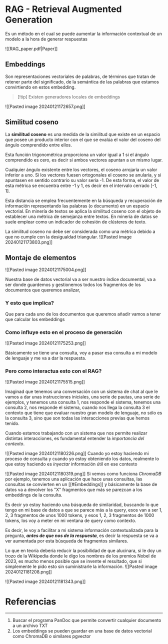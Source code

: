 # RAG - Retrieval Augmented Generation
Es un método en el cual se puede aumentar la información contextual de un modelo a la hora de generar respuestas 

![[RAG_paper.pdf|Paper]]

## Embeddings
Son representaciones vectoriales de palabras, de términos que tratan de retener parte del significado, de la semántica de las palabras que estamos convirtiendo en estos embedding. 


>[!tip] Existen generadores locales de embeddings

![[Pasted image 20240121172657.png]]

## Similitud coseno
La **similitud coseno** es una medida de la similitud que existe en un espacio que posee un producto interior con el que se evalúa el valor del coseno del ángulo comprendido entre ellos.

Esta función trigonométrica proporciona un valor igual a 1 si el ángulo comprendido es cero, es decir si ambos vectores apuntan a un mismo lugar. 

Cualquier ángulo existente entre los vectores, el coseno arrojaría un valor inferior a uno. Si los vectores fuesen ortogonales el coseno se anularía, y si apuntasen en sentido contrario su valor sería -1. De esta forma, el valor de esta métrica se encuentra entre -1 y 1, es decir en el intervalo cerrado [-1, 1].

Esta distancia se emplea frecuentemente en la búsqueda y recuperación de información representando las palabras (o documento) en un espacio vectorial. En minería de textos se aplica la similitud coseno con el objeto de establecer una métrica de semejanza entre textos. En minería de datos se suele emplear como un indicador de cohesión de clústeres de texto.

La similitud coseno no debe ser considerada como una métrica debido a que no cumple con la desigualdad triangular.
![[Pasted image 20240121173803.png]]


## Montaje de elementos 
![[Pasted image 20240121175004.png]]

Nuestra base de datos vectorial va a ser nuestro índice documental, va a ser donde guardemos y gestionemos todos los fragmentos de los documentos que queremos analizar, 

### Y esto que implica?
Que para cada uno de los documentos que queremos añadir vamos a tener que calcular los embeddings 

### Como influye esto en el proceso de generación 
![[Pasted image 20240121175253.png]]

Básicamente se tiene una consulta, voy a pasar esa consulta a mi modelo de lenguaje y me va a dar la respuesta. 

### Pero como interactua esto con el RAG? 
![[Pasted image 20240121175515.png]]

Imaginad que tenemos una conversación con un sistema de chat al que le vamos a dar unas instrucciones iniciales, una serie de pautas, una serie de ejemplos, y tenemos una consulta 1, nos responde el sistema, tenemos una consulta 2, nos responde el sistema, cuando nos llega la consulta 3 el contexto que tiene que evaluar nuestro gran modelo de lenguaje, no sólo es la consulta 3, sino que son todas las interacciones previas que hemos tenido.

Cuando estamos trabajando con un sistema que nos permite realizar distintas interacciones, es fundamental entender la _importancia del contexto_.

![[Pasted image 20240121180226.png]]
Cuando yo estoy haciendo mi proceso de consulta y cuando yo estoy obteniendo los datos, realmente lo que estoy haciendo es _inyectar_ información útil en ese contexto 

![[Pasted image 20240121180319.png]]
Si vemos como funciona _ChromaDB_ por ejemplo, tenemos una aplicación que hace unas consultas, las consultas se convierten en un [[#Embeddings]] y básicamente la base de datos va a devolver los "X" fragmentos que más se parezcan a los embeddings de la consulta.

Es decir yo estoy haciendo una búsqueda de similaridad, buscando lo que tengo en mi base de datos a que se parece más a la query, esos van a ser 1, 2, 3 fragmentos de unos 1000 tokens, y esos 1, 2, 3 fragmentos de 1000 tokens, los voy a meter en mi ventana de query como contexto.

Es decir, le voy a facilitar a mi sistema información contextualizada para la pregunta, _**antes de que nos de la respuesta**_, es decir la respuesta se va a ver aumentada por esta búsqueda de fragmentos similares.

Lo que en teoría debería reducir la posibilidad de que alucinara, si le doy un trozo de la Wikipedia donde le digo los nombres de los premios Nobel de 2023, es mucho menos posible que se invente el resultado, que si simplemente le pido esto sin suministrarle la información. 
![[Pasted image 20240121181208.png]]

![[Pasted image 20240121181343.png]]








# Referencias
____
1. Buscar el programa PanDoc que permite convertir cualquier documento a un archivo TXT
2. Los embeddings se pueden guardar en una base de datos vectorial como ChromaDB o similares pgvector